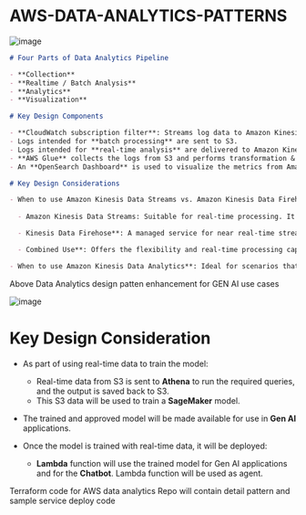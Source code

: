 # AWS-DATA-ANALYTICS-PATTERNS


![image](https://github.com/user-attachments/assets/387edee4-28e3-4cbc-b26a-e0aafc0e28ce)


```markdown
# Four Parts of Data Analytics Pipeline

- **Collection**
- **Realtime / Batch Analysis**
- **Analytics**
- **Visualization**

# Key Design Components

- **CloudWatch subscription filter**: Streams log data to Amazon Kinesis Firehose.
- Logs intended for **batch processing** are sent to S3.
- Logs intended for **real-time analysis** are delivered to Amazon Kinesis Data Analytics.
- **AWS Glue** collects the logs from S3 and performs transformation & analysis.
- An **OpenSearch Dashboard** is used to visualize the metrics from Amazon OpenSearch.

# Key Design Considerations

- When to use Amazon Kinesis Data Streams vs. Amazon Kinesis Data Firehose, or both:
  
  - Amazon Kinesis Data Streams: Suitable for real-time processing. It provides customization capabilities, allowing developers to write custom logic for processing data as it flows through the stream.

  - Kinesis Data Firehose**: A managed service for near real-time streaming to Redshift/S3. It simplifies the process of loading data for storage and analytics.

  - Combined Use**: Offers the flexibility and real-time processing capabilities of Kinesis Data Streams with the simplicity and integration ease of Kinesis Data Firehose.

- When to use Amazon Kinesis Data Analytics**: Ideal for scenarios that require real-time analytics and complex data processing capabilities directly on the streaming data.
```
Above Data Analytics design patten enhancement for GEN AI use cases

![image](https://github.com/user-attachments/assets/3308e5e2-2595-40f6-918e-20df16349df8)

# Key Design Consideration

- As part of using real-time data to train the model:

  - Real-time data from S3 is sent to **Athena** to run the required queries, and the output is saved back to S3.
  - This S3 data will be used to train a **SageMaker** model.
  
- The trained and approved model will be made available for use in **Gen AI** applications.

- Once the model is trained with real-time data, it will be deployed:

  - **Lambda** function will use the trained model for Gen AI applications and for the **Chatbot**. Lambda function will be used as agent.



Terraform code for AWS data analytics
 Repo will contain detail pattern and sample service deploy code
